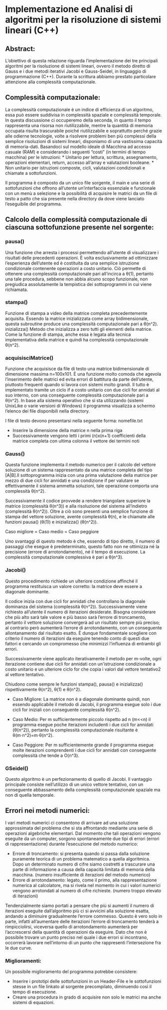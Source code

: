 # Implementazione ed Analisi di algoritmi per la risoluzione di sistemi lineari (C++)

## Abstract:
L’obiettivo di questa relazione riguarda l’implementazione dei tre principali algoritmi per la risoluzione di sistemi lineari, ovvero il metodo diretto di Gauss e i due metodi iterativi Jacobi e Gauss-Seidel, in linguaggio di programmazione (C++). Durante la scrittura abbiamo prestato particolare attenzione alla complessità computazionale. 

## Complessità computazionale:
La complessità computazionale è un indice di efficienza di un algoritmo, essa può essere suddivisa in complessità spaziale e complessità temporale. In questa discussione ci occuperemo della seconda, in quanto il tempo rappresenta una risorsa non riutilizzabile, mentre la quantità di memoria occupata risulta trascurabile poiché riutilizzabile e soprattutto perché grazie alle odierne tecnologie, volte a risolvere problemi ben più complessi della semplice risoluzioni di sistemi lineari, disponiamo di una vastissima capacità di memoria-dati.
Basandoci sul modello ideale di Macchina ad accesso casuale (RAM) e considerando i seguenti “costi” (in termini di tempo macchina) per le istruzioni:
	* Unitario per lettura, scrittura, assegnamento, operazioni elementari, return, accesso all’array e valutazioni booleane.
	* Non unitario  per istruzioni composte, cicli, valutazioni condizionali e chiamate a sottofunzioni. 

Il programma è composto da un unico file sorgente, il main e una serie di sottofunzioni che offrono all’utente un’interfaccia essenziale e funzionale con un menù a selezione e la possibilità di acquisire le matrici da un file di testo a patto che sia presente nella directory da dove viene lanciato l’eseguibile del programma.

## Calcolo della complessità computazionale di ciascuna sottofunzione presente nel sorgente:

### pausa()
Una funzione che arresta i processi permettendo all’utente di visualizzare i risultati delle precedenti operazioni. È volta esclusivamente ad ottimizzare l’esperienza dell’utente ed è costituita da una semplice istruzione condizionale contenente operazioni a costo unitario. Ciò permette di ottenere una complessità computazionale pari all’incirca a θ(1), pertanto una tale procedura, sebbene non abbia alcuno scopo funzionale, non pregiudica assolutamente la tempistica dei sottoprogrammi in cui viene richiamata.

### stampa()
Funzione di stampa a video della matrice completa precedentemente acquisita. Essendo la matrice inizializzata come array bidimensionale, questa subroutine produce una complessità computazionale pari a θ(n^2).
inizializza()
Metodo che inizializza a zero tutti gli elementi della matrice. Come la funzione di stampa, anche essa è legata alla tecnica implementativa della matrice e quindi ha complessità computazionale θ(n^2).

### acquisisciMatrice()
Funzione che acquisisce da file di testo una matrice bidimensionale di dimensione massima n=100x101. È una funzione molto comoda che agevola l’inserimento delle matrici ed evita errori di battitura da parte dell’utente, piuttosto frequenti quando si lavora con sistemi molto grandi. Il tutto è implementato tramite un ciclo if a costo unitario con due cicli for annidati al suo interno, con una conseguente complessità computazionale pari a θ(n^2).
In base alla sistema operativo che si sta utilizzando (sistemi UnixLike o varie versioni di Windows) il programma visualizza a schermo l’elenco dei file disponibili nella directory.

I file di testo devono presentarsi nella seguente forma:
nomefile.txt
  * Inserire la dimensione della matrice n nella prima riga
  * Successivamente vengono letti i primi (n)x(n+1) coefficienti della matrice completa con ultima colonna il vettore dei termini noti

### Gauss()
Questa funzione implementa il metodo numerico per il calcolo del vettore soluzione di un sistema rappresentato da una matrice completa del tipo [A|B].Il sottoprogramma inizia con una prima valutazione della matrice per mezzo di due cicli for annidati e una condizione if per valutare se effettivamente il sistema ammetta soluzioni, tale operazione comporta una complessità θ(n^2).

Successivamente il codice provvede a rendere triangolare superiore la matrice (complessità θ(n^3)) e alla risoluzione del sistema all’indietro (complessità θ(n^2)).
Oltre a ciò sono presenti una semplice funzione di stampa del vettore soluzione, avente complessità θ(n), e le chiamate alle funzioni pausa() (θ(1)) e inizializza() (θ(n^2)).

Caso migliore = Caso medio = Caso peggiore

Uno svantaggi di questo metodo è che, essendo di tipo diretto, il numero di passaggi che esegue è predeterminato, questo fatto non ne ottimizza né la precisione (errore di arrotondamento), né il tempo di esecuzione. La complessità computazionale complessiva è pari a θ(n^3).

### Jacobi()
Questo procedimento richiede un ulteriore condizione affinché il programma restituisca un valore corretto: la matrice deve essere a diagonale dominante. 

Il codice inizia con due cicli for annidati che controllano la diagonale dominanza del sistema (complessità θ(n^2)).
Successivamente viene richiesto all’utente il numero di iterazioni desiderate. Bisogna considerare che più alto sarà tale valore e più basso sarà l’errore di troncamento, pertanto il vettore soluzione convergerà ad un risultato sempre più preciso; al contrario però aumenterà l’errore di arrotondamento, con un conseguente allontanamento dal risultato esatto. È dunque fondamentale scegliere con criterio il numero di iterazioni da eseguire tenendo conto di questi due fattori e cercando un compromesso che minimizzi l’influenza di entrambi gli errori.

Successivamente viene applicato iterativamente il metodo per m-volte, ogni iterazione contiene due cicli for annidati con un'istruzione condizionale a costo unitario e un ulteriore ciclo for che copia i valori dal vettore tentativo2 al vettore tentativo.

Chiudono come sempre le funzioni stampa(), pausa() e inizializza() rispettivamente θ(n^2), θ(1) e  θ(n^2).

* Caso Migliore:
La matrice non è a diagonale dominante quindi, non essendo applicabile il metodo di Jacobi, il programma esegue solo i due cicli for iniziali con conseguente complessità θ(n^2).

* Caso Medio:
Per m sufficientemente piccolo rispetto ad n (m<<n) il programma esegue poche iterazioni includenti i due cicli for annidati (θ(n^2)), pertanto la complessità computazionale risultante è θ(m⋅n^2)=m⋅θ(n^2).

* Caso Peggiore:
Per m sufficientemente grande il programma esegue molte iterazioni comprendenti i due cicli for annidati con conseguente complessità che tende a O(n^3).

### GSeidel()

Questo algoritmo è un perfezionamento di quello di Jacobi. Il vantaggio principale consiste nell’utilizzo di un unico vettore tentativo, con un conseguente abbassamento della complessità computazionale spaziale ma non di quella temporale.

## Errori nei metodi numerici:
I vari metodi numerici ci consentono di arrivare ad una soluzione approssimata del problema che si sta affrontando mediante una serie di operazioni algebriche elementari. Dal momento che tali operazioni vengono eseguite da un computer, sorgono spontaneamente due tipi di errori (errori di rappresentazione) durante l’esecuzione del metodo numerico:
  * Errore di troncamento: si presenta quando si passa dalla soluzione puramente teorica di un problema matematico a quella algoritmica. Dopo un determinato numero di cifre siamo costretti a trascurare una parte di informazione a causa della capacità limitata di memoria della macchina. (numero insufficiente di iterazioni del metodo numerico)
  * Errore di arrotondamento: legato, come il primo, alla rappresentazione numerica al calcolatore, ma si rivela nel momento in cui i valori numerici vengono arrotondati al numero di cifre richieste. (numero troppo elevato di iterazioni) 

Tendenzialmente siamo portati a pensare che più si aumenti il numero di iterazioni eseguite dall’algoritmo più ci si avvicini alla soluzione esatta, andando a diminuire gradualmente l’errore commesso.
Questo è vero solo in parte, infatti all’aumentare delle iterazioni l’errore di troncamento tenderà a rimpicciolirsi, viceversa quello di arrotondamento aumenterà per l’accrescersi della quantità di operazioni da eseguire.
Dato che non è possibile trovare un punto preciso nel quale i due errori si incontrano, occorrerà lavorare nell’intorno di un punto che rappresenti l’intersezione fra le due curve.

### Miglioramenti:
Un possibile miglioramento del programma potrebbe consistere:
  * Inserire i prototipi delle sottofunzioni in un Header-File e le sottofunzioni stesse in un file linkato al sorgente precompilato, diminuendo così il tempo di esecuzione.
  * Creare una procedura in grado di acquisire non solo le matrici ma anche sistemi di equazioni. 


